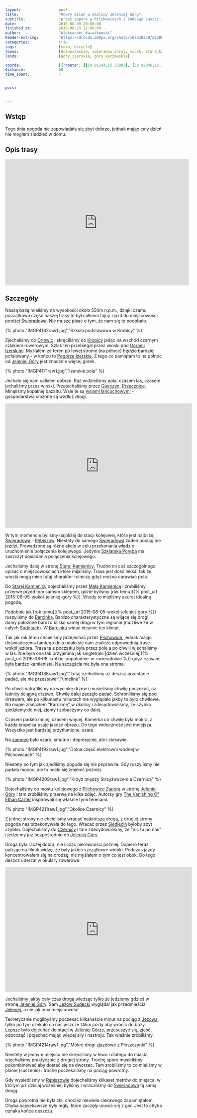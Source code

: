 ```yaml
---
layout:                 post
title:                  "Mokry dzień w okolicy Jeleniej Góry"
subtitle:               "przez zaporę w Pilchowicach i kończąć susząc się na dworcu kolejowym"
date:                   2016-08-09 20:00:00
finished_at:            2016-08-23 12:00:00
author:                 "Aleksander Kwiatkowski"
header-ext-img:         "https://drscdn.500px.org/photo/167328339/q%3D80_m%3D2000/4f9ef6d324335f21679a46dd4fd4530e"
categories:             trip
tags:                   [main, bicycle]
towns:                  [dolnoslaskie, swieradow_zdroj, mirsk, stara_kamienica, lubomierz, wlen, jezow_sudecki, jelenia_gora]
lands:                  [gory_izerskie, gory_kaczawskie]

coords:                 [{"route": [[50.91294,15.33983], [50.92046,15.34537], [50.93147,15.35498], [50.93163,15.35777], [50.93561,15.35901], [50.93003,15.38609], [50.93125,15.40167], [50.92874,15.43901], [50.93036,15.45390], [50.93763,15.46398], [50.92690,15.46755], [50.91648,15.49527], [50.91345,15.52093], [50.91112,15.54415], [50.91556,15.57269], [50.92162,15.57114], [50.92733,15.57423], [50.93534,15.58556], [50.93755,15.59565], [50.94296,15.59591], [50.94291,15.61020], [50.95051,15.60633], [50.96010,15.61775], [50.96056,15.62509], [50.96308,15.62539], [50.95840,15.64285], [50.96270,15.64534], [50.96502,15.64371], [50.96962,15.64882], [50.96837,15.65564], [50.96564,15.65762], [50.96616,15.67341], [50.96424,15.67684], [50.97210,15.67998], [50.97564,15.69414], [50.97783,15.71551], [50.96789,15.72212], [50.96475,15.72010], [50.96508,15.71585], [50.95778,15.71877], [50.95721,15.71667], [50.94047,15.72675], [50.93601,15.74186], [50.93149,15.74349], [50.92297,15.73439], [50.91380,15.73375], [50.90590,15.73555], [50.90623,15.74439], [50.90222,15.75529]], "type": "bicycle"}]
distance:               68
time_spent:             7


pois:


---
```



[wiki-orlowice]: https://pl.wikipedia.org/wiki/Or%C5%82owice
[wiki-krobica]: https://pl.wikipedia.org/wiki/Krobica
[wiki-gory-izerskie]: https://pl.wikipedia.org/wiki/G%C3%B3ry_Izerskie
[wiki-jelenia-gora]: https://pl.wikipedia.org/wiki/Jelenia_G%C3%B3ra
[wiki-gierczyn]: https://pl.wikipedia.org/wiki/Gierczyn_(wojew%C3%B3dztwo_dolno%C5%9Bl%C4%85skie)
[wiki-przecznica]: https://pl.wikipedia.org/wiki/Przecznica_(wojew%C3%B3dztwo_dolno%C5%9Bl%C4%85skie)
[wiki-wies-lancuchowa]: https://pl.wikipedia.org/wiki/%C5%81a%C5%84cuch%C3%B3wka
[wiki-swieradow]: https://pl.wikipedia.org/wiki/%C5%9Awierad%C3%B3w-Zdr%C3%B3j
[wiki-rebiszow]: https://pl.wikipedia.org/wiki/R%C4%99bisz%C3%B3w
[wiki-stara-kamienica]: https://pl.wikipedia.org/wiki/Stara_Kamienica
[wiki-mala-kamienica]: https://pl.wikipedia.org/wiki/Ma%C5%82a_Kamienica
[wiki-barcinek]: https://pl.wikipedia.org/wiki/Barcinek_(wojew%C3%B3dztwo_dolno%C5%9Bl%C4%85skie)
[wiki-pilchowice]: https://pl.wikipedia.org/wiki/Pilchowice_(wojew%C3%B3dztwo_dolno%C5%9Bl%C4%85skie)
[wiki-zapora-pilchowice]: https://pl.wikipedia.org/wiki/Zapora_Pilchowice
[wiki-siedlecin]: https://pl.wikipedia.org/wiki/Siedl%C4%99cin
[wiki-czernica]: https://pl.wikipedia.org/wiki/Czernica_(powiat_jeleniog%C3%B3rski)
[wiki-jezow-sudecki]: https://pl.wikipedia.org/wiki/Je%C5%BC%C3%B3w_Sudecki
[wiki-pilchowice-zapora]: https://pl.wikipedia.org/wiki/Pilchowice_Zapora
[wiki-pogorze-izerskie]: https://pl.wikipedia.org/wiki/Pog%C3%B3rze_Izerskie
[wiki-szklarska-poreba]: https://pl.wikipedia.org/wiki/Szklarska_Por%C4%99ba
[wiki-sudety]: https://pl.wikipedia.org/wiki/Sudety

[gra-porownanie]: http://kotaku.com/the-real-world-reflected-in-the-vanishing-of-ethan-cart-1642886209

Wstęp
-----

Tego dnia pogoda nie zapowiadała się zbyt dobrze, jednak mając cały dzień nie mogłem
siedzieć w domu.

Opis trasy
----------

<iframe height='405' width='590' frameborder='0' allowtransparency='true' scrolling='no' src='https://www.strava.com/activities/670153809/embed/ddb245c843f794494af6b4d32a32c738e5fc427e'></iframe>

Szczegóły
---------



Naszą bazę mieliśmy na wysokości około 550m n.p.m., dzięki czemu początkowa
część naszej trasy to był całkiem fajny zjazd do miejscowości poniżej
[Świeradowa][wiki-swieradow]. Nie muszę pisać o tym, że nam się to podobało.

{% photo "IMGP4162raw1.jpg","Szkoła podstawowa w Krobicy" %}

Zjechaliśmy do [Orłowic][wiki-orlowice] i skręciliśmy do [Krobicy][wiki-krobica]
jadąc na wschód czarnym szlakiem rowerowym. Szlak ten przebiegał przez wioski pod
[Górami Izerskimi][wiki-gory-izerskie]. Myślałem że teren po lewej stronie
(na północ) będzie bardziej pofalowany - w końcu to [Pogórze Izerskie][wiki-pogorze-izerskie].
Z tego co pamiętam to na północ od
[Jeleniej Góry][wiki-jelenia-gora] jest znacznie więcej górek.

{% photo "IMGP4171raw1.jpg","Izerskie pola" %}

Jechało się nam całkiem dobrze. Raz widzieliśmy pola, czasem las, czasem
jechaliśmy przez wioski. Przejechaliśmy przez [Gierczyn][wiki-gierczyn],
[Przecznicę][wiki-przecznica]. Minęliśmy kopalnię bazaltu.
Wsie te są [wsiami łańcuchowymi][wiki-wies-lancuchowa] - gospodarstwa
ułożone są wzdłuż drogi.

<div class="vimeo"><iframe src='http://player.vimeo.com/video/181612453' width="600" height="400" frameborder="0" webkitAllowFullScreen mozallowfullscreen allowFullScreen> </iframe></div>

W tym momencie byliśmy najbliżej do stacji kolejowej, która jest najbliżej
[Świeradowa][wiki-swieradow] - [Rębiszów][wiki-rebiszow]. Niestety do
samego [Świeradowa][wiki-swieradow] żaden pociąg nie jeździ. Prowadzone są
różne akcje w celu przekonania władz o uruchomienie połączenia kolejowego.
Jedynie [Szklarska Poręba][wiki-szklarska-poreba] ma zaszczyt posiadania
połączenia kolejowego.

Jechaliśmy dalej w stronę [Starej Kamienicy][wiki-stara-kamienica]. Trudno mi
coś szczególnego opisać o miejscowościach które mijaliśmy. Trasa jest dość
lekka, tak że wioski mogą mieć tutaj charakter rolniczy gdyż można
uprawiać pola.

Do [Starej Kamienicy][wiki-stara-kamienica] dojechaliśmy przez
[Małą Kamienicę][wiki-mala-kamienica] i zrobiliśmy przerwę przed tym samym
sklepem, gdzie byliśmy [rok temu]({% post_url 2015-06-05-wokol-jeleniej-gory %}).
Wtedy to mieliśmy akurat idealną pogodę.

Podobnie jak [rok temu]({% post_url 2015-06-05-wokol-jeleniej-gory %}) ruszyliśmy
do [Barcinka][wiki-barcinek]. Bardzo charakterystyczne są wijące się drogi i domy
położone bardzo blisko samej drogi w tym regionie (możliwe że
w całych [Sudetach][wiki-sudety]). W [Barcinku][wiki-barcinek] widać
idealnie ten klimat.

Tak jak rok temu chcieliśmy przejechać przez
[Pilchowice][wiki-pilchowice], jednak mając doświadczenia tamtego dnia udało
się nam znaleźć odpowiednią trasę wokół jeziora. Trasa ta z początku była przez pole a
po chwili wjechaliśmy w las. Nie była ona tak przyjemna jak singletraki
[dzień wcześniej]({% post_url 2016-08-08-krotkie-popoludnie-w-swieradowie %})
gdyż czasami była bardzo kamienista. Na szczęścia nie była ona stroma.

{% photo "IMGP4188raw1.jpg","Tutaj czekaliśmy aż deszcz przestanie padać, ale nie przestawał","timeline" %}

Po chwili natrafiliśmy na wycinkę drzew i musieliśmy chwilę poczekać, aż
leśnicy ściągną drzewo. Chwilę dalej zaczęło padać. Schroniliśmy się pod drzewem, ale
po kilkunastu minutach nie wyglądało jakby to było chwilowe. Na mapie
znalazłem "Karczmę" w okolicy i zdecydowaliśmy, że szybko zjedziemy do niej,
zjemy i zobaczymy co dalej.

Czasem padało mniej, czasem więcej. Kamerka co chwilę była mokra, a każda
kropelka psuje jakość obrazu. Do tego widoczność jest mniejsza. Wszystko jest
bardziej przytłumione, szare.

Na [zaporze][wiki-zapora-pilchowice] było szaro, smutno i depresyjnie, ale i
ciekawie.

{% photo "IMGP4192raw1.jpg","Dolna część elektrowni wodnej w Pilchowicach" %}


Niestety po tym jak zjedliśmy pogoda się nie poprawiła. Gdy ruszyliśmy nie
padało mocno, ale to miało się zmienić później.

{% photo "IMGP4209raw1.jpg","Krzyż między Strzyżowcem a Czernicą" %}

Dojechaliśmy do mostu kolejowego z [Pilchowice Zapora][wiki-pilchowice-zapora] w stronę
[Jeleniej Góry][wiki-jelenia-gora] i tam zrobiliśmy przerwę
na kilka zdjęć. Autorzy gry [The Vanishing Of Ethan Carter][gra-porownanie]
inspirowali się właśnie tymi terenami.

{% photo "IMGP4211raw1.jpg","Okolice Czernicy" %}


Z jednej strony nie chcieliśmy wracać najkrótszą drogą, z drugiej strony
pogoda nas przekonywała do tego. Wracać przez [Siedlęcin][wiki-siedlecin] byłoby
zbyt szybko. Dojechaliśmy do [Czernicy][wiki-czernica]
i tam zdecydowaliśmy, że "nic tu po nas" i jedziemy już bezpośrednio
do [Jeleniej Góry][wiki-jelenia-gora].

Droga była raczej dobra, nie licząc nierówności później.
Dopiero teraz patrząc na filmik widzę, że były jakieś szczątkowe widoki.
Podczas jazdy koncentrowałem
się na drodzę, nie myślałem o tym co jest obok. Do tego deszcz uderzał w okulary
rowerowe.

<div class="vimeo"><iframe src='http://player.vimeo.com/video/181612464' width="600" height="400" frameborder="0" webkitAllowFullScreen mozallowfullscreen allowFullScreen> </iframe></div>

Jechaliśmy jakby cały czas drogą wiedząc tylko że jedziemy gdzieś w stronę
[Jeleniej Góry][wiki-jelenia-gora]. Sam [Jeżów Sudecki][wiki-jezow-sudecki]
wyglądał jak przedmieścia [Jeleniej][wiki-jelenia-gora], a nie jak inna
miejscowość.

Teoretycznie moglibyśmy poczekać kilkanaście minut na pociąg z [Jeżowa][wiki-jezow-sudecki],
tylko po tym czekało na nas jeszcze 14km jazdy aby wrócić do bazy. Lepsze było
dojechać do stacji w [Jeleniej Górze][wiki-jelenia-gora], przesuszyć się, zjeść,
odpocząć i pojechać
mając więcej siły i nastroju. Tak właśnie zrobiliśmy.

{% photo "IMGP4214raw1.jpg","Mokre drogi zjazdowe z Płoszczynki" %}

Niestety w jednym miejscu nie skręciliśmy w lewo i dlatego do miasta wjechaliśmy
praktycznie z drugiej strony. Trochę sporo musieliśmy pokombinować aby dostać się na
dworzec. Tam zrobiliśmy to co mieliśmy w planie (suszenie) i trochę poczekaliśmy
na pociąg powrotny.

Gdy wysiedliśmy w [Rębiszowie][wiki-rebiszow] dojechaliśmy kilkaset metrów do
miejsca, w którym już dzisiaj wcześniej byliśmy i wracaliśmy do [Świeradowa][wiki-swieradow]
tą samą drogą.

Droga powrotna nie była źla, chociaż niewiele ciekawego zapamiętałem.
Chyba najciekawsze były
mgły, które zaczęły unosić się z gór. Jest to chyba oznaka końca deszczu.
